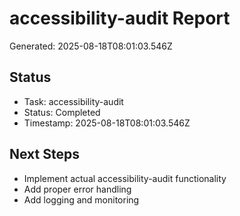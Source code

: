 # accessibility-audit Report

Generated: 2025-08-18T08:01:03.546Z

## Status
- Task: accessibility-audit
- Status: Completed
- Timestamp: 2025-08-18T08:01:03.546Z

## Next Steps
- Implement actual accessibility-audit functionality
- Add proper error handling
- Add logging and monitoring
